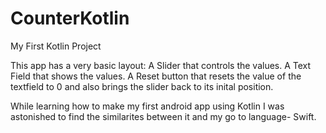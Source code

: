 # CounterKotlin
My First Kotlin Project

This app has a very basic layout:
A Slider that controls the values.
A Text Field that shows the values. 
A Reset button that resets the value of the textfield to 0 and also brings the slider back 
to its inital position. 

While learning how to make my first android app using Kotlin I was astonished to find the similarites between it and my 
go to language- Swift. 
